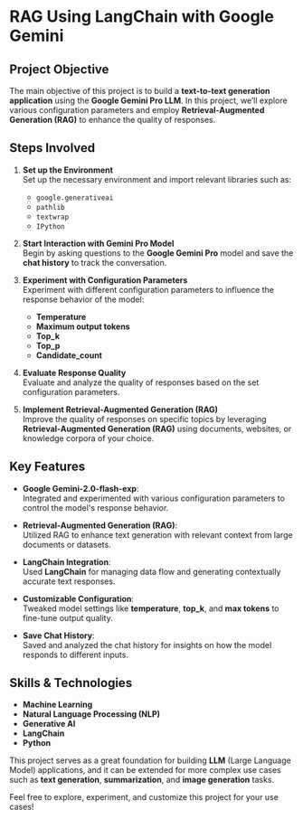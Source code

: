 # RAG Using LangChain with Google Gemini

## Project Objective

The main objective of this project is to build a **text-to-text generation application** using the **Google Gemini Pro LLM**. In this project, we’ll explore various configuration parameters and employ **Retrieval-Augmented Generation (RAG)** to enhance the quality of responses.

## Steps Involved

1. **Set up the Environment**  
   Set up the necessary environment and import relevant libraries such as:
   - `google.generativeai`
   - `pathlib`
   - `textwrap`
   - `IPython`

2. **Start Interaction with Gemini Pro Model**  
   Begin by asking questions to the **Google Gemini Pro** model and save the **chat history** to track the conversation.

3. **Experiment with Configuration Parameters**  
   Experiment with different configuration parameters to influence the response behavior of the model:
   - **Temperature**
   - **Maximum output tokens**
   - **Top_k**
   - **Top_p**
   - **Candidate_count**

4. **Evaluate Response Quality**  
   Evaluate and analyze the quality of responses based on the set configuration parameters.

5. **Implement Retrieval-Augmented Generation (RAG)**  
   Improve the quality of responses on specific topics by leveraging **Retrieval-Augmented Generation (RAG)** using documents, websites, or knowledge corpora of your choice.


## Key Features

- **Google Gemini-2.0-flash-exp**:  
  Integrated and experimented with various configuration parameters to control the model's response behavior.

- **Retrieval-Augmented Generation (RAG)**:  
  Utilized RAG to enhance text generation with relevant context from large documents or datasets.

- **LangChain Integration**:  
  Used **LangChain** for managing data flow and generating contextually accurate text responses.

- **Customizable Configuration**:  
  Tweaked model settings like **temperature**, **top_k**, and **max tokens** to fine-tune output quality.

- **Save Chat History**:  
  Saved and analyzed the chat history for insights on how the model responds to different inputs.


## Skills & Technologies

- **Machine Learning**
- **Natural Language Processing (NLP)**
- **Generative AI**
- **LangChain**
- **Python**


This project serves as a great foundation for building **LLM** (Large Language Model) applications, and it can be extended for more complex use cases such as **text generation**, **summarization**, and **image generation** tasks. 

Feel free to explore, experiment, and customize this project for your use cases!
